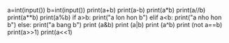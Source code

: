 a=int(input())
b=int(input())
print(a+b)
print(a-b)
print(a*b)
print(a//b)
print(a**b)
print(a%b)
if a>b:
    print("a lon hon b")
elif a<b:
    print("a nho hon b")
else:
    print("a bang b")
print (a&b)
print (a|b)
print (a^b)
print (not a==b)
print(a>>1)
print(a<<1)